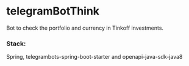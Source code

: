 # telegramBotThink
Bot to check the portfolio and currency in Tinkoff investments. 
### Stack:
Spring, telegrambots-spring-boot-starter and openapi-java-sdk-java8

